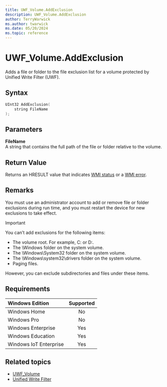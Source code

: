 ```yaml
---
title: UWF_Volume.AddExclusion
description: UWF_Volume.AddExclusion
author: TerryWarwick
ms.author: twarwick
ms.date: 05/20/2024
ms.topic: reference
---
```


# UWF_Volume.AddExclusion

Adds a file or folder to the file exclusion list for a volume protected by Unified Write Filter (UWF).

## Syntax

```powershell
UInt32 AddExclusion(
    string FileName
);
```

## Parameters

**FileName**</br>A string that contains the full path of the file or folder relative to the volume.

## Return Value

Returns an HRESULT value that indicates [WMI status](/windows/win32/wmisdk/wmi-non-error-constants) or a [WMI error](/windows/win32/wmisdk/wmi-error-constants).

## Remarks

You must use an administrator account to add or remove file or folder exclusions during run time, and you must restart the device for new exclusions to take effect.

> [!IMPORTANT]
> You can’t add exclusions for the following items:
>
> - The volume root. For example, C: or D:.
> - The \Windows folder on the system volume.
> - The \Windows\System32 folder on the system volume.
> - The \Windows\system32\drivers folder on the system volume.
> - Paging files.

However, you can exclude subdirectories and files under these items.

## Requirements

| Windows Edition        | Supported |
|:-----------------------|:---------:|
| Windows Home           | No        |
| Windows Pro            | No        |
| Windows Enterprise     | Yes       |
| Windows Education      | Yes       |
| Windows IoT Enterprise | Yes       |

## Related topics

- [UWF_Volume](uwf-volume.md)
- [Unified Write Filter](unified-write-filter.md)
